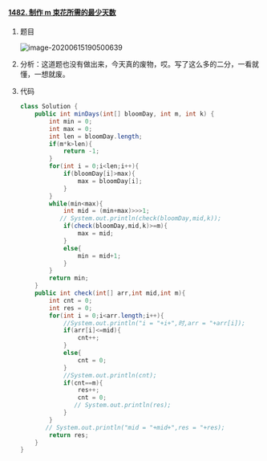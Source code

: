 #### [1482. 制作 m 束花所需的最少天数](https://leetcode-cn.com/problems/minimum-number-of-days-to-make-m-bouquets/)

1. 题目

   ![image-20200615190500639](https://i.loli.net/2020/06/15/CImf18KF6hEtWn9.png)

2. 分析：这道题也没有做出来，今天真的废物，哎。写了这么多的二分，一看就懂，一想就废。

3. 代码

   ```java
   class Solution {
       public int minDays(int[] bloomDay, int m, int k) {
           int min = 0;
           int max = 0;
           int len = bloomDay.length;
           if(m*k>len){
               return -1;
           }
           for(int i = 0;i<len;i++){
               if(bloomDay[i]>max){
                   max = bloomDay[i];
               }
           }
           while(min<max){
               int mid = (min+max)>>>1;
              // System.out.println(check(bloomDay,mid,k));
               if(check(bloomDay,mid,k)>=m){
                   max = mid;
               }
               else{
                   min = mid+1;
               }
           }
           return min;
       }
       public int check(int[] arr,int mid,int m){
           int cnt = 0;
           int res = 0;
           for(int i = 0;i<arr.length;i++){
               //System.out.println("i = "+i+",时,arr = "+arr[i]);
               if(arr[i]<=mid){
                   cnt++;
               }
               else{
                   cnt = 0;
               }
               //System.out.println(cnt);
               if(cnt==m){
                   res++;
                   cnt = 0;
                  // System.out.println(res);
               }
           }
          // System.out.println("mid = "+mid+",res = "+res);
           return res;
       }
   }
   ```

   